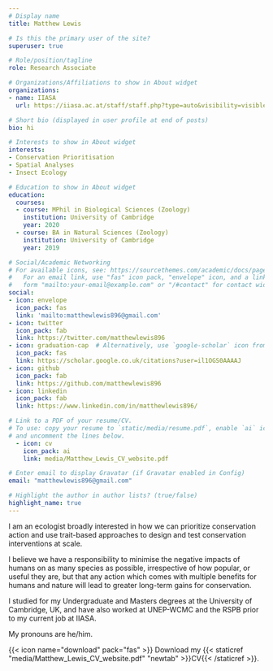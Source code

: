 ```yaml
---
# Display name
title: Matthew Lewis

# Is this the primary user of the site?
superuser: true

# Role/position/tagline
role: Research Associate

# Organizations/Affiliations to show in About widget
organizations:
- name: IIASA
  url: https://iiasa.ac.at/staff/staff.php?type=auto&visibility=visible&search=true&login=lewism

# Short bio (displayed in user profile at end of posts)
bio: hi

# Interests to show in About widget
interests:
- Conservation Prioritisation
- Spatial Analyses
- Insect Ecology

# Education to show in About widget
education:
  courses:
  - course: MPhil in Biological Sciences (Zoology)
    institution: University of Cambridge
    year: 2020
  - course: BA in Natural Sciences (Zoology)
    institution: University of Cambridge
    year: 2019

# Social/Academic Networking
# For available icons, see: https://sourcethemes.com/academic/docs/page-builder/#icons
#   For an email link, use "fas" icon pack, "envelope" icon, and a link in the
#   form "mailto:your-email@example.com" or "/#contact" for contact widget.
social:
- icon: envelope
  icon_pack: fas
  link: 'mailto:matthewlewis896@gmail.com'
- icon: twitter
  icon_pack: fab
  link: https://twitter.com/matthewlewis896
- icon: graduation-cap  # Alternatively, use `google-scholar` icon from `ai` icon pack
  icon_pack: fas
  link: https://scholar.google.co.uk/citations?user=il1OGS0AAAAJ
- icon: github
  icon_pack: fab
  link: https://github.com/matthewlewis896
- icon: linkedin
  icon_pack: fab
  link: https://www.linkedin.com/in/matthewlewis896/

# Link to a PDF of your resume/CV.
# To use: copy your resume to `static/media/resume.pdf`, enable `ai` icons in `params.toml`, 
# and uncomment the lines below.
  - icon: cv
    icon_pack: ai
    link: media/Matthew_Lewis_CV_website.pdf

# Enter email to display Gravatar (if Gravatar enabled in Config)
email: "matthewlewis896@gmail.com"

# Highlight the author in author lists? (true/false)
highlight_name: true
---
```


I am an ecologist broadly interested in how we can prioritize conservation action and use trait-based approaches to design and test  conservation interventions at scale. 

I believe we have a responsibility to minimise the negative impacts of humans on as many species as possible, irrespective of how popular, or useful they are, but that any action which comes with multiple benefits for humans and nature will lead to greater long-term gains for conservation.

I studied for my Undergraduate and Masters degrees at the University of Cambridge, UK, and have also worked at UNEP-WCMC and the RSPB prior to my current job at IIASA.

My pronouns are he/him.

{{< icon name="download" pack="fas" >}} Download my {{< staticref "media/Matthew_Lewis_CV_website.pdf" "newtab" >}}CV{{< /staticref >}}.
